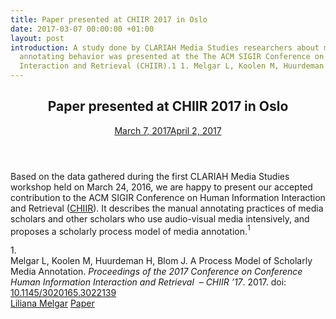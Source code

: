 ```yaml
---
title: Paper presented at CHIIR 2017 in Oslo
date: 2017-03-07 00:00:00 +01:00
layout: post
introduction: A study done by CLARIAH Media Studies researchers about media scholars’
  annotating behavior was presented at the The ACM SIGIR Conference on Human Information
  Interaction and Retrieval (CHIIR).1 1. Melgar L, Koolen M, Huurdeman H,…
---
```


<article id="post-60" class="post-60 post type-post status-publish format-standard hentry category-paper"><header class="entry-header">
<h1 class="entry-title">Paper presented at CHIIR 2017 in Oslo</h1>
<div class="entry-meta"><span class="posted-on"> <a href="http://rdbg.tuxic.nl/clariahwp5/wordpress/index.php/2017/03/07/paper-presented-at-chiir-2017-in-oslo/" rel="bookmark"><time class="entry-date published" datetime="2017-03-07T12:13:20+00:00">March 7, 2017</time><time class="updated" datetime="2017-04-02T12:33:37+00:00">April 2, 2017</time></a></span></div>
<!-- .entry-meta --></header><!-- .entry-header -->
<div class="entry-content">
<p>Based on the data gathered during the first CLARIAH Media Studies workshop held on March 24, 2016, we are happy to present our accepted contribution to the ACM SIGIR Conference on Human Information Interaction and Retrieval (<a href="http://ryenwhite.com/chiir/">CHIIR</a>). It describes the manual annotating practices of media scholars and other scholars who use audio-visual media intensively, and proposes a scholarly process model of media annotation.<span id="ar41cuutdr" class="abt-citation noselect mceNonEditable" data-reflist="[&quot;f78ppoq77&quot;]" data-citations="&lt;div id=&quot;f78ppoq77&quot;&gt;
&lt;div class=&quot;csl-entry flush&quot;&gt;
&lt;div class=&quot;csl-left-margin&quot;&gt;1.&lt;/div&gt;
&lt;div class=&quot;csl-right-inline&quot;&gt;Melgar L, Koolen M, Huurdeman H, Blom J. A Process Model of Scholarly Media Annotation. &lt;i&gt;Proceedings of the 2017 Conference on Conference Human Information Interaction and Retrieval&amp;nbsp; &ndash; CHIIR &rsquo;17&lt;/i&gt;. 2017. doi: &lt;a href=&quot;https://dx.doi.org/10.1145/3020165.3022139&quot; target=&quot;_blank&quot;&gt;10.1145/3020165.3022139&lt;/a&gt;&lt;/div&gt;
&lt;/div&gt;
&lt;/div&gt;"><sup>1</sup></span></p>
<div id="abt-bibliography" class="abt-bibliography noselect mceNonEditable">
<div id="abt-bibliography__container" class="abt-bibliography__container">
<div id="f78ppoq77">
<div class="csl-entry flush">
<div class="csl-left-margin">1.</div>
<div class="csl-right-inline">Melgar L, Koolen M, Huurdeman H, Blom J. A Process Model of Scholarly Media Annotation. <em>Proceedings of the 2017 Conference on Conference Human Information Interaction and Retrieval&nbsp; &ndash; CHIIR &rsquo;17</em>. 2017. doi: <a href="https://dx.doi.org/10.1145/3020165.3022139" target="_blank" rel="noopener">10.1145/3020165.3022139</a></div>
</div>
</div>
</div>
</div>
</div>
<!-- .entry-content --><footer class="entry-footer"><span class="byline"> <span class="author vcard"> <a class="url fn n" href="http://rdbg.tuxic.nl/clariahwp5/wordpress/index.php/author/lilimelgar/"> Liliana Melgar</a></span></span><span class="cat-links"> <a href="http://rdbg.tuxic.nl/clariahwp5/wordpress/index.php/category/paper/" rel="category tag">Paper</a></span></footer><!-- .entry-footer --></article>